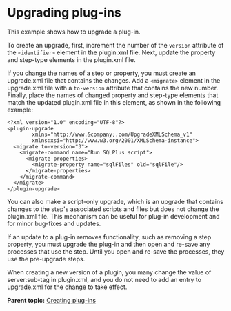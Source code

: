 # Upgrading plug-ins

This example shows how to upgrade a plug-in.

To create an upgrade, first, increment the number of the `version` attribute of the `<identifier>` element in the plugin.xml file. Next, update the property and step-type elements in the plugin.xml file.

If you change the names of a step or property, you must create an upgrade.xml file that contains the changes. Add a `<migrate>` element in the upgrade.xml file with a `to-version` attribute that contains the new number. Finally, place the names of changed property and step-type elements that match the updated plugin.xml file in this element, as shown in the following example:

```
<?xml version="1.0" encoding="UTF-8"?>
<plugin-upgrade
        xmlns="http://www.&company;.com/UpgradeXMLSchema_v1"
        xmlns:xsi="http://www.w3.org/2001/XMLSchema-instance">
  <migrate to-version="3">
    <migrate-command name="Run SQLPlus script">
      <migrate-properties>
        <migrate-property name="sqlFiles" old="sqlFile"/>
      </migrate-properties>
    </migrate-command>
  </migrate>
</plugin-upgrade>
```

You can also make a script-only upgrade, which is an upgrade that contains changes to the step's associated scripts and files but does not change the plugin.xml file. This mechanism can be useful for plug-in development and for minor bug-fixes and updates.

If an update to a plug-in removes functionality, such as removing a step property, you must upgrade the plug-in and then open and re-save any processes that use the step. Until you open and re-save the processes, they use the pre-upgrade steps.

When creating a new version of a plugin, you many change the value of server:sub-tag in plugin.xml, and you do not need to add an entry to upgrade.xml for the change to take effect.

**Parent topic:** [Creating plug-ins](../../com.ibm.udeploy.reference.doc/topics/reference_plugins_create.md)

